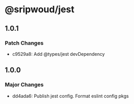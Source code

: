 # @sripwoud/jest

## 1.0.1

### Patch Changes

- c9529a8: Add @types/jest devDependency

## 1.0.0

### Major Changes

- dd4ada6: Publish jest config. Format eslint config pkgs
